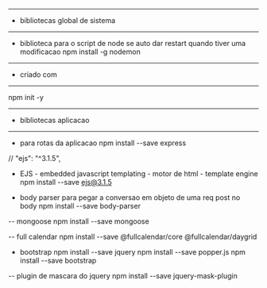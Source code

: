 --- ---------------------------------------------------
- bibliotecas global de sistema
--- ---------------------------------------------------
- biblioteca para o script de node se auto dar restart quando tiver uma modificacao
 npm install -g nodemon 
  
  
--- ---------------------------------------------------
- criado com
--- ---------------------------------------------------
npm init -y


--- ---------------------------------------------------
- bibliotecas aplicacao
--- ---------------------------------------------------

- para rotas da aplicacao
npm install --save express

// "ejs": "^3.1.5",
- EJS - embedded javascript templating -  motor de html - template engine
npm install --save ejs@3.1.5


- body parser para pegar a conversao em objeto de uma req post no body
npm install --save body-parser

-- mongoose
npm install --save mongoose

-- full calendar
npm install --save @fullcalendar/core @fullcalendar/daygrid

- bootstrap
npm install --save jquery
npm install --save popper.js
npm install --save bootstrap

-- plugin de mascara do jquery
npm install --save jquery-mask-plugin


